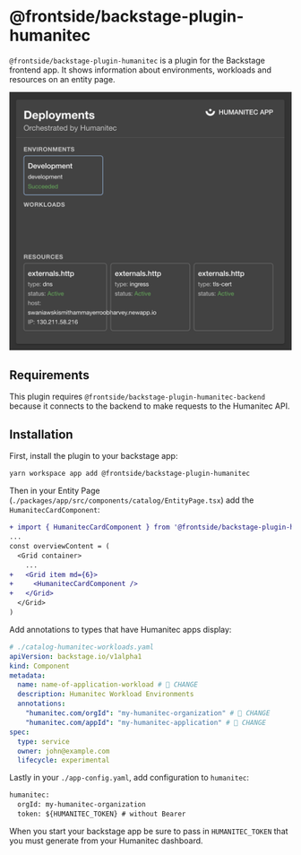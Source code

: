 # @frontside/backstage-plugin-humanitec

`@frontside/backstage-plugin-humanitec` is a plugin for the Backstage frontend app. It shows information about environments, workloads and resources on an entity page.

![screenshot](./screenshot.png)

## Requirements

This plugin requires `@frontside/backstage-plugin-humanitec-backend` because it connects to the backend to make requests to the Humanitec API.

## Installation

First, install the plugin to your backstage app:

```bash
yarn workspace app add @frontside/backstage-plugin-humanitec
```

Then in your Entity Page (`./packages/app/src/components/catalog/EntityPage.tsx`) add the `HumanitecCardComponent`:

```diff
+ import { HumanitecCardComponent } from '@frontside/backstage-plugin-humanitec';
...
const overviewContent = (
  <Grid container>
    ...
+   <Grid item md={6}>
+     <HumanitecCardComponent />
+   </Grid>
  </Grid>
)
```

Add annotations to types that have Humanitec apps display:

```yaml
# ./catalog-humanitec-workloads.yaml
apiVersion: backstage.io/v1alpha1
kind: Component
metadata:
  name: name-of-application-workload # 🚨 CHANGE
  description: Humanitec Workload Environments
  annotations:
    "humanitec.com/orgId": "my-humanitec-organization" # 🚨 CHANGE
    "humanitec.com/appId": "my-humanitec-application" # 🚨 CHANGE
spec:
  type: service
  owner: john@example.com
  lifecycle: experimental
```

Lastly in your `./app-config.yaml`, add configuration to `humanitec`:

```diff
humanitec:
  orgId: my-humanitec-organization
  token: ${HUMANITEC_TOKEN} # without Bearer
```

When you start your backstage app be sure to pass in `HUMANITEC_TOKEN` that you must generate from your Humanitec dashboard.

